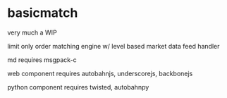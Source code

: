 # basicmatch
very much a WIP

limit only order matching engine w/ level based market data feed handler

md requires msgpack-c

web component requires autobahnjs, underscorejs, backbonejs

python component requires twisted, autobahnpy 
